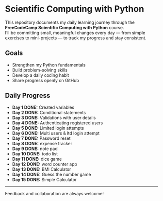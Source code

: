 # Scientific Computing with Python 

This repository documents my daily learning journey through the **FreeCodeCamp Scientific Computing with Python** course.  
I’ll be committing small, meaningful changes every day — from simple exercises to mini-projects — to track my progress and stay consistent.

## Goals
- Strengthen my Python fundamentals
- Build problem-solving skills
- Develop a daily coding habit
- Share progress openly on GitHub

## Daily Progress
- **Day 1 DONE:** Created variables
- **Day 2 DONE:** Conditional statements
- **Day 3 DONE:** Validations with user details
- **Day 4 DONE:** Authenticating registered users
- **Day 5 DONE:** Limited login attempts
- **Day 6 DONE:** Multi users & ltd login attempt
- **Day 7 DONE:** Password reset
- **Day 8 DONE:** expense tracker
- **Day 9 DONE:** note pad
- **Day 10 DONE:** todo list
- **Day 11 DONE:** dice game
- **Day 12 DONE:** word counter app
- **Day 13 DONE:** BMI Calculator
- **Day 14 DONE:** Guess the number game
- **Day 15 DONE:** Simple Calculator


---
 Feedback and collaboration are always welcome!
